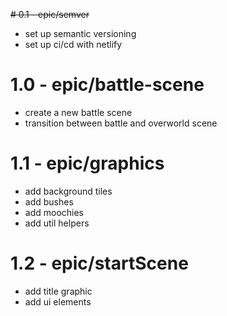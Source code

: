 <del># 0.1 - epic/semver

- set up semantic versioning
- set up ci/cd with netlify</del>

# 1.0 - epic/battle-scene

- create a new battle scene
- transition between battle and overworld scene

# 1.1 - epic/graphics

- add background tiles
- add bushes
- add moochies
- add util helpers

# 1.2 - epic/startScene

- add title graphic
- add ui elements

